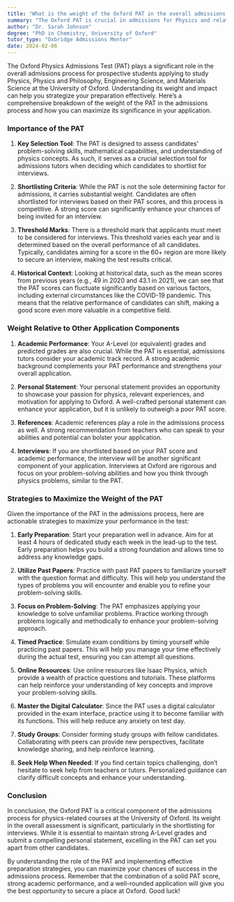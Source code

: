 ```yaml
---
title: "What is the weight of the Oxford PAT in the overall admissions process?"
summary: "The Oxford PAT is crucial in admissions for Physics and related courses, assessing problem-solving and math skills for prospective students."
author: "Dr. Sarah Johnson"
degree: "PhD in Chemistry, University of Oxford"
tutor_type: "Oxbridge Admissions Mentor"
date: 2024-02-06
---
```


The Oxford Physics Admissions Test (PAT) plays a significant role in the overall admissions process for prospective students applying to study Physics, Physics and Philosophy, Engineering Science, and Materials Science at the University of Oxford. Understanding its weight and impact can help you strategize your preparation effectively. Here’s a comprehensive breakdown of the weight of the PAT in the admissions process and how you can maximize its significance in your application.

### Importance of the PAT

1. **Key Selection Tool**: The PAT is designed to assess candidates' problem-solving skills, mathematical capabilities, and understanding of physics concepts. As such, it serves as a crucial selection tool for admissions tutors when deciding which candidates to shortlist for interviews.

2. **Shortlisting Criteria**: While the PAT is not the sole determining factor for admissions, it carries substantial weight. Candidates are often shortlisted for interviews based on their PAT scores, and this process is competitive. A strong score can significantly enhance your chances of being invited for an interview.

3. **Threshold Marks**: There is a threshold mark that applicants must meet to be considered for interviews. This threshold varies each year and is determined based on the overall performance of all candidates. Typically, candidates aiming for a score in the 60+ region are more likely to secure an interview, making the test results critical.

4. **Historical Context**: Looking at historical data, such as the mean scores from previous years (e.g., 49 in 2020 and 43.1 in 2021), we can see that the PAT scores can fluctuate significantly based on various factors, including external circumstances like the COVID-19 pandemic. This means that the relative performance of candidates can shift, making a good score even more valuable in a competitive field.

### Weight Relative to Other Application Components

1. **Academic Performance**: Your A-Level (or equivalent) grades and predicted grades are also crucial. While the PAT is essential, admissions tutors consider your academic track record. A strong academic background complements your PAT performance and strengthens your overall application.

2. **Personal Statement**: Your personal statement provides an opportunity to showcase your passion for physics, relevant experiences, and motivation for applying to Oxford. A well-crafted personal statement can enhance your application, but it is unlikely to outweigh a poor PAT score.

3. **References**: Academic references play a role in the admissions process as well. A strong recommendation from teachers who can speak to your abilities and potential can bolster your application.

4. **Interviews**: If you are shortlisted based on your PAT score and academic performance, the interview will be another significant component of your application. Interviews at Oxford are rigorous and focus on your problem-solving abilities and how you think through physics problems, similar to the PAT.

### Strategies to Maximize the Weight of the PAT

Given the importance of the PAT in the admissions process, here are actionable strategies to maximize your performance in the test:

1. **Early Preparation**: Start your preparation well in advance. Aim for at least 4 hours of dedicated study each week in the lead-up to the test. Early preparation helps you build a strong foundation and allows time to address any knowledge gaps.

2. **Utilize Past Papers**: Practice with past PAT papers to familiarize yourself with the question format and difficulty. This will help you understand the types of problems you will encounter and enable you to refine your problem-solving skills.

3. **Focus on Problem-Solving**: The PAT emphasizes applying your knowledge to solve unfamiliar problems. Practice working through problems logically and methodically to enhance your problem-solving approach.

4. **Timed Practice**: Simulate exam conditions by timing yourself while practicing past papers. This will help you manage your time effectively during the actual test, ensuring you can attempt all questions.

5. **Online Resources**: Use online resources like Isaac Physics, which provide a wealth of practice questions and tutorials. These platforms can help reinforce your understanding of key concepts and improve your problem-solving skills.

6. **Master the Digital Calculator**: Since the PAT uses a digital calculator provided in the exam interface, practice using it to become familiar with its functions. This will help reduce any anxiety on test day.

7. **Study Groups**: Consider forming study groups with fellow candidates. Collaborating with peers can provide new perspectives, facilitate knowledge sharing, and help reinforce learning.

8. **Seek Help When Needed**: If you find certain topics challenging, don’t hesitate to seek help from teachers or tutors. Personalized guidance can clarify difficult concepts and enhance your understanding.

### Conclusion

In conclusion, the Oxford PAT is a critical component of the admissions process for physics-related courses at the University of Oxford. Its weight in the overall assessment is significant, particularly in the shortlisting for interviews. While it is essential to maintain strong A-Level grades and submit a compelling personal statement, excelling in the PAT can set you apart from other candidates.

By understanding the role of the PAT and implementing effective preparation strategies, you can maximize your chances of success in the admissions process. Remember that the combination of a solid PAT score, strong academic performance, and a well-rounded application will give you the best opportunity to secure a place at Oxford. Good luck!
    